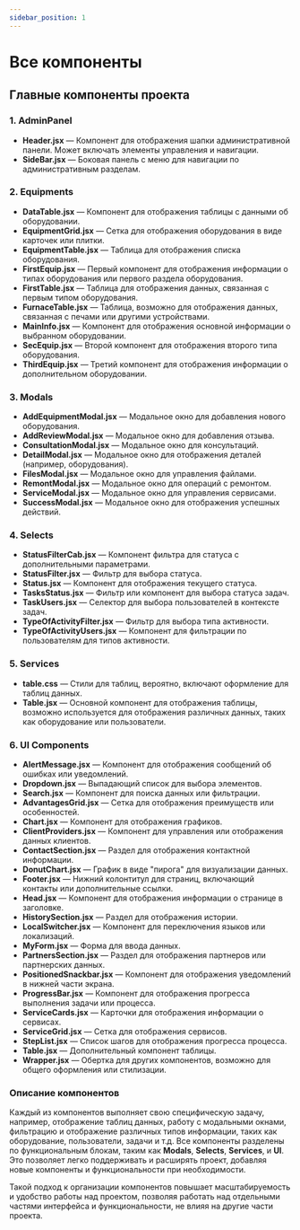 ```yaml
---
sidebar_position: 1
---
```

# Все компоненты
## Главные компоненты проекта

### 1. **AdminPanel**
- **Header.jsx** — Компонент для отображения шапки административной панели. Может включать элементы управления и навигации.
- **SideBar.jsx** — Боковая панель с меню для навигации по административным разделам.

### 2. **Equipments**
- **DataTable.jsx** — Компонент для отображения таблицы с данными об оборудовании.
- **EquipmentGrid.jsx** — Сетка для отображения оборудования в виде карточек или плитки.
- **EquipmentTable.jsx** — Таблица для отображения списка оборудования.
- **FirstEquip.jsx** — Первый компонент для отображения информации о типах оборудования или первого раздела оборудования.
- **FirstTable.jsx** — Таблица для отображения данных, связанная с первым типом оборудования.
- **FurnaceTable.jsx** — Таблица, возможно для отображения данных, связанная с печами или другими устройствами.
- **MainInfo.jsx** — Компонент для отображения основной информации о выбранном оборудовании.
- **SecEquip.jsx** — Второй компонент для отображения второго типа оборудования.
- **ThirdEquip.jsx** — Третий компонент для отображения информации о дополнительном оборудовании.

### 3. **Modals**
- **AddEquipmentModal.jsx** — Модальное окно для добавления нового оборудования.
- **AddReviewModal.jsx** — Модальное окно для добавления отзыва.
- **ConsultationModal.jsx** — Модальное окно для консультаций.
- **DetailModal.jsx** — Модальное окно для отображения деталей (например, оборудования).
- **FilesModal.jsx** — Модальное окно для управления файлами.
- **RemontModal.jsx** — Модальное окно для операций с ремонтом.
- **ServiceModal.jsx** — Модальное окно для управления сервисами.
- **SuccessModal.jsx** — Модальное окно для отображения успешных действий.

### 4. **Selects**
- **StatusFilterCab.jsx** — Компонент фильтра для статуса с дополнительными параметрами.
- **StatusFilter.jsx** — Фильтр для выбора статуса.
- **Status.jsx** — Компонент для отображения текущего статуса.
- **TasksStatus.jsx** — Фильтр или компонент для выбора статуса задач.
- **TaskUsers.jsx** — Селектор для выбора пользователей в контексте задач.
- **TypeOfActivityFilter.jsx** — Фильтр для выбора типа активности.
- **TypeOfActivityUsers.jsx** — Компонент для фильтрации по пользователям для типов активности.

### 5. **Services**
- **table.css** — Стили для таблиц, вероятно, включают оформление для таблиц данных.
- **Table.jsx** — Основной компонент для отображения таблицы, возможно используется для отображения различных данных, таких как оборудование или пользователи.

### 6. **UI Components**
- **AlertMessage.jsx** — Компонент для отображения сообщений об ошибках или уведомлений.
- **Dropdown.jsx** — Выпадающий список для выбора элементов.
- **Search.jsx** — Компонент для поиска данных или фильтрации.
- **AdvantagesGrid.jsx** — Сетка для отображения преимуществ или особенностей.
- **Chart.jsx** — Компонент для отображения графиков.
- **ClientProviders.jsx** — Компонент для управления или отображения данных клиентов.
- **ContactSection.jsx** — Раздел для отображения контактной информации.
- **DonutChart.jsx** — График в виде "пирога" для визуализации данных.
- **Footer.jsx** — Нижний колонтитул для страниц, включающий контакты или дополнительные ссылки.
- **Head.jsx** — Компонент для отображения информации о странице в заголовке.
- **HistorySection.jsx** — Раздел для отображения истории.
- **LocalSwitcher.jsx** — Компонент для переключения языков или локализаций.
- **MyForm.jsx** — Форма для ввода данных.
- **PartnersSection.jsx** — Раздел для отображения партнеров или партнерских данных.
- **PositionedSnackbar.jsx** — Компонент для отображения уведомлений в нижней части экрана.
- **ProgressBar.jsx** — Компонент для отображения прогресса выполнения задачи или процесса.
- **ServiceCards.jsx** — Карточки для отображения информации о сервисах.
- **ServiceGrid.jsx** — Сетка для отображения сервисов.
- **StepList.jsx** — Список шагов для отображения прогресса процесса.
- **Table.jsx** — Дополнительный компонент таблицы.
- **Wrapper.jsx** — Обертка для других компонентов, возможно для общего оформления или стилизации.

### Описание компонентов

Каждый из компонентов выполняет свою специфическую задачу, например, отображение таблиц данных, работу с модальными окнами, фильтрацию и отображение различных типов информации, таких как оборудование, пользователи, задачи и т.д. Все компоненты разделены по функциональным блокам, таким как **Modals**, **Selects**, **Services**, и **UI**. Это позволяет легко поддерживать и расширять проект, добавляя новые компоненты и функциональности при необходимости.

Такой подход к организации компонентов повышает масштабируемость и удобство работы над проектом, позволяя работать над отдельными частями интерфейса и функциональности, не влияя на другие части проекта.
